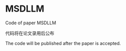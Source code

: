 # MSDLLM
Code of paper MSDLLM

代码将在论文录用后公布

The code will be published after the paper is accepted.
